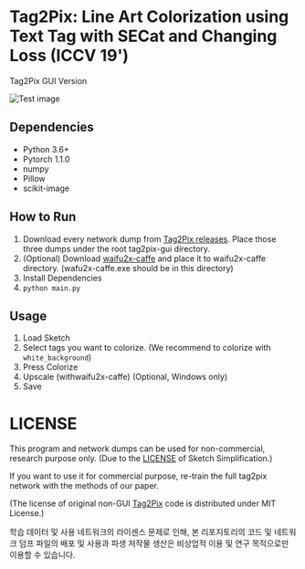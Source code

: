 # Tag2Pix: Line Art Colorization using Text Tag with SECat and Changing Loss (ICCV 19')

Tag2Pix GUI Version

![Test image](https://raw.githubusercontent.com/MerHS/tag2pix-gui/master/test.png)

## Dependencies

* Python 3.6+
* Pytorch 1.1.0
* numpy
* Pillow
* scikit-image


## How to Run

1. Download every network dump from [Tag2Pix releases](https://github.com/blandocs/tag2pix/releases). Place those three dumps under the root tag2pix-gui directory.
2. (Optional) Download [waifu2x-caffe](https://example.org) and place it to waifu2x-caffe directory. (wafu2x-caffe.exe should be in this directory)
2. Install Dependencies
3. `python main.py`

## Usage 

1. Load Sketch
2. Select tags you want to colorize. (We recommend to colorize with `white_background`)
3. Press Colorize 
4. Upscale (withwaifu2x-caffe) (Optional, Windows only)
5. Save

# LICENSE

This program and network dumps can be used for non-commercial, research purpose only.
(Due to the [LICENSE](https://github.com/bobbens/sketch_simplification/blob/master/LICENSE) of Sketch Simplification.)

If you want to use it for commercial purpose, re-train the full tag2pix network with the methods of our paper.

(The license of original non-GUI [Tag2Pix](https://github.com/blandocs/tag2pix) code is distributed under MIT License.)

학습 데이터 및 사용 네트워크의 라이센스 문제로 인해, 본 리포지토리의 코드 및 네트워크 덤프 파일의 배포 및 사용과 파생 저작물 생산은 비상업적 이용 및 연구 목적으로만 이용할 수 있습니다. 

